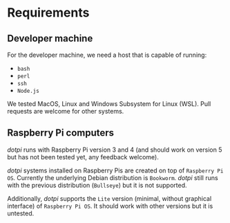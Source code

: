 # Requirements

## Developer machine

For the developer machine, we need a host that is capable of running:

- `bash`
- `perl`
- `ssh`
- `Node.js`

We tested MacOS, Linux and Windows Subsystem for Linux (WSL). Pull requests are welcome for other systems.

## Raspberry Pi computers

_dotpi_ runs with Raspberry Pi version 3 and 4 (and should work on version 5 but has not been tested yet, any feedback welcome).

_dotpi_ systems installed on Raspberry Pis are created on top of `Raspberry Pi OS`. Currently the underlying Debian distribution is `Bookworm`. _dotpi_ still runs with the previous distribution (`Bullseye`) but it is not supported.

Additionally, _dotpi_ supports the `Lite` version (minimal, without graphical interface) of `Raspberry Pi OS`. It should work with other versions but it is untested.
